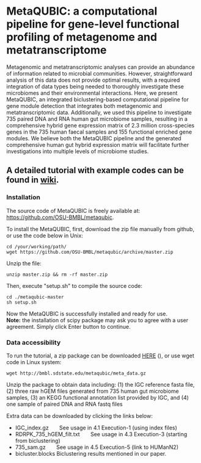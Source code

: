 # MetaQUBIC: a computational pipeline for gene-level functional profiling of metagenome and metatranscriptome 

Metagenomic and metatranscriptomic analyses can provide an abundance of information related to microbial communities. However, straightforward analysis of this data does not provide optimal results, with a required integration of data types being needed to thoroughly investigate these microbiomes and their environmental interactions. Here, we present MetaQUBIC, an integrated biclustering-based computational pipeline for gene module detection that integrates both metagenomic and metatranscriptomic data.  Additionally, we used this pipeline to investigate 735 paired DNA and RNA human gut microbiome samples, resulting in a comprehensive hybrid gene expression matrix of 2.3 million cross-species genes in the 735 human faecal samples and 155 functional enriched gene modules. We believe both the MetaQUBIC pipeline and the generated comprehensive human gut hybrid expression matrix will facilitate further investigations into multiple levels of microbiome studies.

## A detailed tutorial with example codes can be found in [wiki](https://github.com/OSU-BMBL/metaqubic/wiki). 

### Installation
The source code of MetaQUBIC is freely available at: https://github.com/OSU-BMBL/metaqubic. 

To install the MetaQUBIC, first, download the zip file manually from github, or use the code below in Unix:
```{r,engine='bash',eval=FALSE, download}
cd /your/working/path/
wget https://github.com/OSU-BMBL/metaqubic/archive/master.zip
```
Unzip the file:
```{r,engine='bash',eval=FALSE, unzip}
unzip master.zip && rm -rf master.zip
```

Then, execute "setup.sh" to compile the source code:
```{r,engine='bash',eval=FALSE, sh}
cd ./metaqubic-master
sh setup.sh
```
Now the MetaQUBIC is successfully installed and ready for use. \
<b>Note:</b> the installation of scipy package may ask you to agree with a user agreement. Simply click Enter button to continue.

### Data accessibility 
To run the tutorial, a zip package can be downloaded [HERE]() (), or use wget code in Linux system:
```{r,engine='bash',eval=FALSE}
wget http://bmbl.sdstate.edu/metaqubic/meta_data.gz
```
Unzip the package to obtain data including: 
(1) the IGC reference fasta file, 
(2) three raw hGEM files generated from 735 human gut microbiome samples, 
(3) an KEGG functional annotation list provided by IGC, and 
(4) one sample of paired DNA and RNA fastq files

Extra data can be downloaded by clicking the links below:
* IGC_index.gz  See usage in 4.1 Execution-1 (using index files)
* RDRPK_735_hGEM_filt.txt  See usage in 4.3 Execution-3 (starting from biclustering)
* 735_sam.gz  See usage in 4.5 Execution-5 (link to HUManN2)
* bicluster.blocks  Biclustering results mentioned in our paper.

